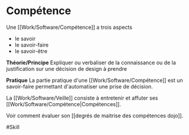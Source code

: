 # Compétence

Une [[Work/Software/Compétence]] a trois aspects
- le savoir
- le savoir-faire
- le savoir-être


**Théorie/Principe**
Expliquer ou verbaliser de la connaissance ou de la justification sur une décision de design à prendre

**Pratique**
La partie pratique d'une [[Work/Software/Compétence]] est un savoir-faire permettant d'automatiser une prise de décision.

La [[Work/Software/Veille]] consiste à entretenir et affuter ses [[Work/Software/Compétence|Compétences]].


Voir comment évaluer son [[degrés de maitrise des compétences dojo]].


#Skill 
